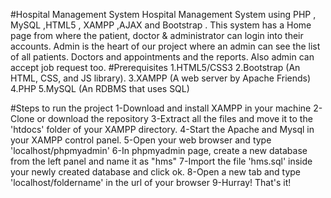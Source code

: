 #Hospital Management System
Hospital Management System using PHP , MySQL ,HTML5 , XAMPP ,AJAX and Bootstrap .
This system has a Home page from where the patient, doctor & administrator can login into their accounts.
Admin is the heart of our project where an admin can see the list of all patients.
Doctors and appointments and the reports. Also admin can accept job request too.
#Prerequisites
1.HTML5/CSS3
2.Bootstrap (An HTML, CSS, and JS library).
3.XAMPP (A web server by Apache Friends)
4.PHP
5.MySQL (An RDBMS that uses SQL)

#Steps to run the project
1-Download and install XAMPP in your machine
2-Clone or download the repository
3-Extract all the files and move it to the 'htdocs' folder of your XAMPP directory.
4-Start the Apache and Mysql in your XAMPP control panel.
5-Open your web browser and type 'localhost/phpmyadmin'
6-In phpmyadmin page, create a new database from the left panel and name it as "hms"
7-Import the file 'hms.sql' inside your newly created database and click ok.
8-Open a new tab and type 'localhost/foldername' in the url of your browser
9-Hurray! That's it!
